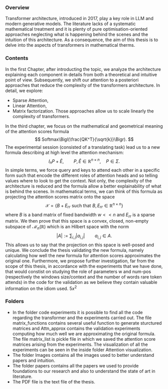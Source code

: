 ### Overview

Transformer architecture, introduced in 2017, play a key role in LLM and modern generative models. The literature lacks of a systematic mathematical treatment and it is plenty of pure optimisation-oriented 
approaches neglecting what is happening behind the scenes and the intuition of this architecture. As a consequence, the aim of this thesis is to delve into the aspects of transformers in mathematical therms. 

### Contents

In the first Chapter, after introducting the topic, we analyze the architecture explaining each component in details from both a theoretical and intuitive point of view. Subsequently, we shift our attention to a posteriori approaches that reduce the complexity of the transformers architecture. In detail, we explore:
* Sparse Attention,
* Linear Attention, 
* Matrix factorization.
Those approaches allow us to scale linearly the complexity of transformers.

In the third chapter, we focus on the mathematical and geometrical meaning of the attention scores formula
$$ Softmax\Bigl(\frac{QK^T}{\sqrt{k}}\Bigr). $$
The experimental session (consisted of a translating task) lead us to a new formula describing at high level the attention mechanism:
$$
I_nP+\tilde{E}, \qquad P,\tilde{E} \in \mathbb{R}^{n\times n}, \quad P \in \Sigma.
$$
In simple terms, we force query and keys to attend each other in a specific form such that encode the different roles of attention heads and so telling values where to look to get the context. Not only, the complexity of the architecture is reduced and the formula allow a better explainability of what is behind the scenes. In mathematical terms, we can think of this formula as projecting the attention scores matrix onto the space 
$$
\mathcal{X}=\{ B+E_{rr}\,\, \text{such that}\,\, B,E_{rr} \in \mathbb{R}^{n \times n}\}
$$
where $B$ is a band matrix of fixed bandwidth $w<<n$ and $E_{rr}$ is a sparse matrix. We then prove that this space is a convex, closed, non-empty subspace of $\mathcal{M}_n(\mathbb{R})$ which is an Hilbert space with the norm
$$
|A|:=\sum_{i,j} |a_{i,j}| \qquad a_{i,j} \in A.
$$
This allows us to say that the projection on this space is well-posed and unique. We conclude the thesis validating the new formula, namely calculating how well the new formula for attention scores approximates the original one. Furthermore, we propose further investigation, far from the scope of this thesis, in accordance with the experiments that we have done, that would constist on studying the role of parameters w and num-pos (respectively the windows size/context and the number of words rare token attends) in the code for the validation as we believe they contain valuable information on the idiom used. $5x^2$

### Folders

* In the folder code experiments it is possible to find all the code regarding the transformer and the experiments carried out. The file matrix_functions contains several useful function to generate sturctured matrices and Attn_approx contains the validation experiments computing how much well we are approximating the original formula. The file matrix_list is pickle file in which we saved the attention score matrices arising from the experiments. The visualization of all the experiments can be seen in the inside folder Attention visualization.
* The folder Images contains all the images used to better understand papers and intuition.
* The folder papers contains all the papers we used to provide foundations to our research and also to understand the state of art in literature.
* The PDF file is the text file of the thesis.
 
  
